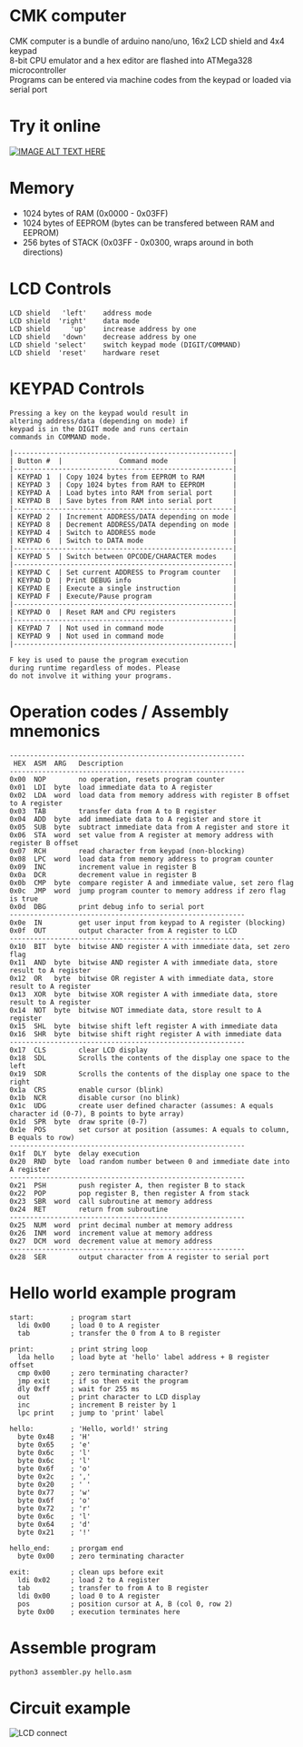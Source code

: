 # CMK computer
CMK computer is a bundle of arduino nano/uno, 16x2 LCD shield and 4x4 keypad<br>
8-bit CPU emulator and a hex editor are flashed into ATMega328 microcontroller<br>
Programs can be entered via machine codes from the keypad or loaded via serial port<br>

# Try it online
[![IMAGE ALT TEXT HERE](https://raw.githubusercontent.com/maksimKorzh/cmk-computer/main/Keypad_connect.png?token=AIFH42PHZAH27XM37VCJ2NDBPQDDO)](https://maksimkorzh.github.io/cmk-computer-2/)


# Memory
 - 1024 bytes of RAM (0x0000 - 0x03FF)
 - 1024 bytes of EEPROM (bytes can be transfered between RAM and EEPROM)
 -  256 bytes of STACK (0x03FF - 0x0300, wraps around in both directions)

# LCD Controls
    LCD shield   'left'    address mode
    LCD shield  'right'    data mode
    LCD shield     'up'    increase address by one
    LCD shield   'down'    decrease address by one
    LCD shield 'select'    switch keypad mode (DIGIT/COMMAND)
    LCD shield  'reset'    hardware reset

# KEYPAD Controls
    Pressing a key on the keypad would result in
    altering address/data (depending on mode) if
    keypad is in the DIGIT mode and runs certain
    commands in COMMAND mode.
    
    |------------------------------------------------------|
    | Button #  |              Command mode                |
    |------------------------------------------------------|
    | KEYPAD 1  | Copy 1024 bytes from EEPROM to RAM       |
    | KEYPAD 3  | Copy 1024 bytes from RAM to EEPROM       |
    | KEYPAD A  | Load bytes into RAM from serial port     |
    | KEYPAD B  | Save bytes from RAM into serial port     |
    |------------------------------------------------------|
    | KEYPAD 2  | Increment ADDRESS/DATA depending on mode |
    | KEYPAD 8  | Decrement ADDRESS/DATA depending on mode |
    | KEYPAD 4  | Switch to ADDRESS mode                   |
    | KEYPAD 6  | Switch to DATA mode                      |
    |------------------------------------------------------|
    | KEYPAD 5  | Switch between OPCODE/CHARACTER modes    |
    |------------------------------------------------------|
    | KEYPAD C  | Set current ADDRESS to Program counter   |
    | KEYPAD D  | Print DEBUG info                         |
    | KEYPAD E  | Execute a single instruction             |
    | KEYPAD F  | Execute/Pause program                    |
    |------------------------------------------------------|
    | KEYPAD 0  | Reset RAM and CPU registers              |
    |------------------------------------------------------|
    | KEYPAD 7  | Not used in command mode                 |
    | KEYPAD 9  | Not used in command mode                 |
    |------------------------------------------------------|
    
    F key is used to pause the program execution
    during runtime regardless of modes. Please
    do not involve it withing your programs.

# Operation codes / Assembly mnemonics
    ----------------------------------------------------------
     HEX  ASM  ARG   Description
    ----------------------------------------------------------
    0x00  NOP        no operation, resets program counter
    0x01  LDI  byte  load immediate data to A register
    0x02  LDA  word  load data from memory address with register B offset to A register
    0x03  TAB        transfer data from A to B register
    0x04  ADD  byte  add immediate data to A register and store it
    0x05  SUB  byte  subtract immediate data from A register and store it
    0x06  STA  word  set value from A register at memory address with register B offset
    0x07  RCH        read character from keypad (non-blocking)
    0x08  LPC  word  load data from memory address to program counter
    0x09  INC        increment value in register B
    0x0a  DCR        decrement value in register B
    0x0b  CMP  byte  compare register A and immediate value, set zero flag
    0x0c  JMP  word  jump program counter to memory address if zero flag is true
    0x0d  DBG        print debug info to serial port
    ----------------------------------------------------------
    0x0e  IN         get user input from keypad to A register (blocking)
    0x0f  OUT        output character from A register to LCD
    ----------------------------------------------------------
    0x10  BIT  byte  bitwise AND register A with immediate data, set zero flag
    0x11  AND  byte  bitwise AND register A with immediate data, store result to A register
    0x12  OR   byte  bitwise OR register A with immediate data, store result to A register
    0x13  XOR  byte  bitwise XOR register A with immediate data, store result to A register
    0x14  NOT  byte  bitwise NOT immediate data, store result to A register
    0x15  SHL  byte  bitwise shift left register A with immediate data
    0x16  SHR  byte  bitwise shift right register A with immediate data
    ----------------------------------------------------------
    0x17  CLS        clear LCD display
    0x18  SDL        Scrolls the contents of the display one space to the left
    0x19  SDR        Scrolls the contents of the display one space to the right
    0x1a  CRS        enable cursor (blink)
    0x1b  NCR        disable cursor (no blink)
    0x1c  UDG        create user defined character (assumes: A equals character id (0-7), B points to byte array)
    0x1d  SPR  byte  draw sprite (0-7)
    0x1e  POS        set cursor at position (assumes: A equals to column, B equals to row)
    ----------------------------------------------------------
    0x1f  DLY  byte  delay execution
    0x20  RND  byte  load random number between 0 and immediate date into A register
    ----------------------------------------------------------
    0x21  PSH        push register A, then register B to stack
    0x22  POP        pop register B, then register A from stack
    0x23  SBR  word  call subroutine at memory address
    0x24  RET        return from subroutine
    ----------------------------------------------------------
    0x25  NUM  word  print decimal number at memory address
    0x26  INM  word  increment value at memory address
    0x27  DCM  word  decrement value at memory address
    ----------------------------------------------------------
    0x28  SER        output character from A register to serial port

# Hello world example program
    start:         ; program start
      ldi 0x00     ; load 0 to A register
      tab          ; transfer the 0 from A to B register

    print:         ; print string loop
      lda hello    ; load byte at 'hello' label address + B register offset
      cmp 0x00     ; zero terminating character?
      jmp exit     ; if so then exit the program
      dly 0xff     ; wait for 255 ms
      out          ; print character to LCD display
      inc          ; increment B reister by 1
      lpc print    ; jump to 'print' label

    hello:         ; 'Hello, world!' string
      byte 0x48    ; 'H'
      byte 0x65    ; 'e'
      byte 0x6c    ; 'l'
      byte 0x6c    ; 'l'
      byte 0x6f    ; 'o'
      byte 0x2c    ; ','
      byte 0x20    ; ' '
      byte 0x77    ; 'w'
      byte 0x6f    ; 'o'
      byte 0x72    ; 'r'
      byte 0x6c    ; 'l'
      byte 0x64    ; 'd'
      byte 0x21    ; '!'
      
    hello_end:     ; prorgam end
      byte 0x00    ; zero terminating character

    exit:          ; clean ups before exit
      ldi 0x02     ; load 2 to A register
      tab          ; transfer to from A to B register
      ldi 0x00     ; load 0 to A register
      pos          ; position cursor at A, B (col 0, row 2)
      byte 0x00    ; execution terminates here

# Assemble program
    python3 assembler.py hello.asm

# Circuit example
![LCD connect](https://raw.githubusercontent.com/maksimKorzh/cmk-computer/main/LCD_connect.png?token=AIFH42ONBYZL4KWSQ5HZGL3BPQDE4)

